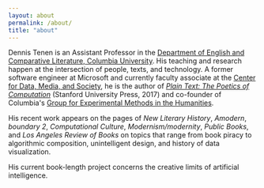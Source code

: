 ```yaml
---
layout: about
permalink: /about/
title: "about"
---
```


Dennis Tenen is an Assistant Professor in the [Department of English and
Comparative Literature, Columbia University][1]. His teaching and research
happen at the intersection of people, texts, and technology. A former software
engineer at Microsoft and currently faculty associate at the [Center for Data,
Media, and Society][2], he is the author of *[Plain Text: The Poetics of
Computation][3]* (Stanford University Press, 2017) and co-founder of
Columbia's [Group for Experimental Methods in the Humanities][4].

His recent work appears on the pages of *New Literary History*, *Amodern*,
*boundary 2*, *Computational Culture*, *Modernism/modernity*, *Public Books*,
and *Los Angeles Review of Books* on topics that range from book piracy to
algorithmic composition, unintelligent design, and history of data
visualization.

His current book-length project concerns the creative limits of artificial
intelligence.

[1]: http://english.columbia.edu
[2]: http://datascience.columbia.edu/new-media
[3]: http://www.sup.org/books/title/?id=26821
[4]: http://xpmethod.plaintext.in

